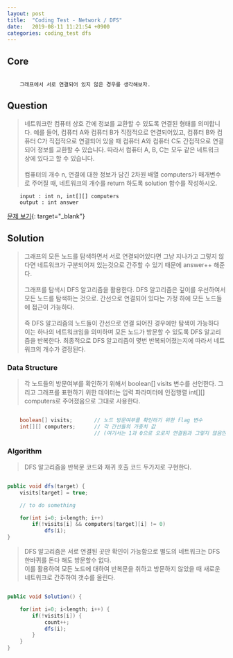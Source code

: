 ```yaml
---
layout: post
title:  "Coding Test - Network / DFS"
date:   2019-08-11 11:21:54 +0900
categories: coding_test dfs
---
```


## Core
```

	그래프에서 서로 연결되어 있지 않은 경우를 생각해보자.

```

## Question
> 네트워크란 컴퓨터 상호 간에 정보를 교환할 수 있도록 연결된 형태를 의미합니다. 예를 들어, 컴퓨터 A와 컴퓨터 B가 직접적으로 연결되어있고, 컴퓨터 B와 컴퓨터 C가 직접적으로 연결되어 있을 때 컴퓨터 A와 컴퓨터 C도 간접적으로 연결되어 정보를 교환할 수 있습니다. 따라서 컴퓨터 A, B, C는 모두 같은 네트워크 상에 있다고 할 수 있습니다. <br><br> 컴퓨터의 개수 n, 연결에 대한 정보가 담긴 2차원 배열 computers가 매개변수로 주어질 때, 네트워크의 개수를 return 하도록 solution 함수를 작성하시오.

```
    input : int n, int[][] computers
    output : int answer
```
[문제 보기](https://programmers.co.kr/learn/courses/30/lessons/43162){: target="_blank"}

## Solution
> 그래프의 모든 노드를 탐색하면서 서로 연결되어있다면 그냥 지나가고 그렇지 않다면 네트워크가 구분되어져 있는것으로 간주할 수 있기 때문에 answer++ 해준다. <br><br> 그래프를 탐색시 DFS 알고리즘을 활용한다. DFS 알고리즘은 깊이를 우선하여서 모든 노드를 탐색하는 것으로. 간선으로 연결되어 있다는 가정 하에 모든 노드들에 접근이 가능하다. <br><br> 즉 DFS 알고리즘의 노드들이 간선으로 연결 되어진 경우에만 탐색이 가능하다 이는 하나의 네트워크임을 의미하며 모든 노드가 방문할 수 있도록 DFS 알고리즘을 반복한다. 최종적으로 DFS 알고리즘이 몇번 반복되어졌는지에 따라서 네트워크의 개수가 결정된다.

### Data Structure
> 각 노드들의 방문여부를 확인하기 위해서 boolean[] visits 변수를 선언한다. 그리고 그래프를 표현하기 위한 데이터는 입력 파라미터에 인접행렬 int[][] computers로 주어졌음으로 그대로 사용한다.

```java

    boolean[] visits;       // 노드 방문여부를 확인하기 위한 flag 변수
    int[][] computers;      // 각 간선들의 가중치 값 
                            // (여기서는 1과 0으로 오로지 연결됨과 그렇지 않음만을 나타낸다.)

```

### Algorithm
> DFS 알고리즘을 반복문 코드와 재귀 호출 코드 두가지로 구현한다.

```java

public void dfs(target) {
    visits[target] = true;

    // to do something

    for(int i=0; i<length; i++)
        if(!visits[i] && computers[target][i] != 0)
            dfs(i);
}

```

> DFS 알고리즘은 서로 연결된 곳만 확인이 가능함으로 별도의 네트워크는 DFS 한바퀴를 돈다 해도 방문할수 없다. <br> 이를 활용하여 모든 노드에 대하여 반복문을 취하고 방문하지 않았을 때 새로운 네트워크로 간주하여 갯수를 올린다.

```java

public void Solution() {

    for(int i=0; i<length; i++) {
        if(!visits[i]) {
            count++;
            dfs(i);
        }
    }
}

```